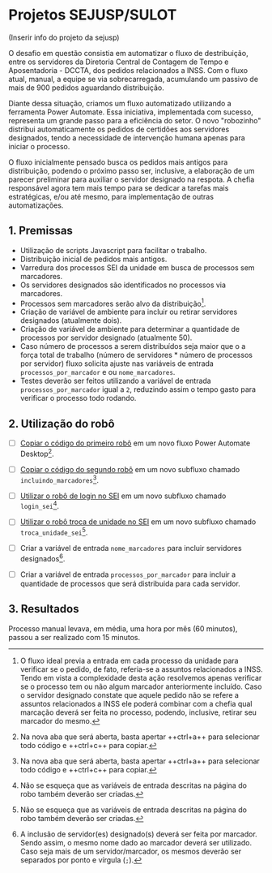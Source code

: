 # Projetos SEJUSP/SULOT

(Inserir info do projeto da sejusp)

O desafio em questão consistia em automatizar o fluxo de destribuição, entre os servidores da Diretoria Central de Contagem de Tempo e Aposentadoria - DCCTA, dos pedidos relacionados a INSS.
Com o fluxo atual, manual, a equipe se via sobrecarregada, acumulando um passivo de mais de 900 pedidos aguardando distribuição.

<!-- more -->

Diante dessa situação, criamos um fluxo automatizado utilizando a ferramenta Power Automate.
Essa iniciativa, implementada com sucesso, representa um grande passo para a eficiência do setor.
O novo "robozinho" distribui automaticamente os pedidos de certidões aos servidores designados, tendo a necessidade de intervenção humana apenas para iniciar o processo.

O fluxo inicialmente pensado busca os pedidos mais antigos para distribuição, podendo o próximo passo ser, inclusive, a elaboração de um parecer preliminar para auxiliar o servidor designado na respota.
A chefia responsável agora tem mais tempo para se dedicar a tarefas mais estratégicas, e/ou até mesmo, para implementação de outras automatizações.

## 1. Premissas

- Utilização de scripts Javascript para facilitar o trabalho.
- Distribuição inicial de pedidos mais antigos.
- Varredura dos processos SEI da unidade em busca de processos sem marcadores.
- Os servidores designados são identificados no processos via marcadores.
- Processos sem marcadores serão alvo da distribuição[^1].
- Criação de variável de ambiente para incluir ou retirar servidores designados (atualmente dois).
- Criação de variável de ambiente para determinar a quantidade de processos por servidor designado (atualmente 50).
- Caso número de processos a serem distribuídos seja maior que o a força total de trabalho (número de servidores * número de processos por servidor) fluxo solicita ajuste nas variáveis de entrada `processos_por_marcador` e ou `nome_marcadores`.
- Testes deverão ser feitos utilizando a variável de entrada `processos_por_marcador` igual a `2`, reduzindo assim o tempo gasto para verificar o processo todo rodando.



## 2. Utilização do robô

- [ ] [Copiar o código do primeiro robô](https://raw.githubusercontent.com/automatiza-mg/biblioteca-de-robos/main/robos/scap_inclusao_marcadores_main.txt) em um novo fluxo Power Automate Desktop[^2].
- [ ] [Copiar o código do segundo robô](https://raw.githubusercontent.com/automatiza-mg/biblioteca-de-robos/main/robos/scap_inclusao_marcadores_incluindo_marcadores.txt) em um novo subfluxo chamado `incluindo_marcadores`[^2].
- [ ]  [Utilizar o robô de login no SEI](../../../robos/login_sei/index.md#montando-o-seu-robo) em um novo subfluxo chamado `login_sei`[^3].
- [ ]  [Utilizar o robô troca de unidade no SEI](../../../robos/troca_unidade_sei/index.md#montando-o-seu-robo) em um novo subfluxo chamado `troca_unidade_sei`[^3].
- [ ] Criar a variável de entrada `nome_marcadores` para incluir servidores designados[^4].
- [ ] Criar a variável de entrada `processos_por_marcador` para incluir a quantidade de processos que será distribuida para cada servidor.



## 3. Resultados

Processo manual levava, em média, uma hora por mês (60 minutos), passou a ser realizado com 15 minutos.

[^1]: O fluxo ideal previa a entrada em cada processo da unidade para verificar se o pedido, de fato, referia-se a assuntos relacionados a INSS.
Tendo em vista a complexidade desta ação resolvemos apenas verificar se o processo tem ou não algum marcador anteriormente incluído.
Caso o servidor designado constate que aquele pedido não se refere a assuntos relacionados a INSS ele poderá combinar com a chefia qual marcação deverá ser feita no processo, podendo, inclusive, retirar seu marcador do mesmo.
[^2]: Na nova aba que será aberta, basta apertar ++ctrl+a++ para selecionar todo código e ++ctrl+c++ para copiar.
[^3]: Não se esqueça que as variáveis de entrada descritas na página do robo também deverão ser criadas.
[^4]: A inclusão de servidor(es) designado(s) deverá ser feita por marcador. Sendo assim, o mesmo nome dado ao marcador deverá ser utilizado.
Caso seja mais de um servidor/marcador, os mesmos deverão ser separados por ponto e vírgula (`;`).
